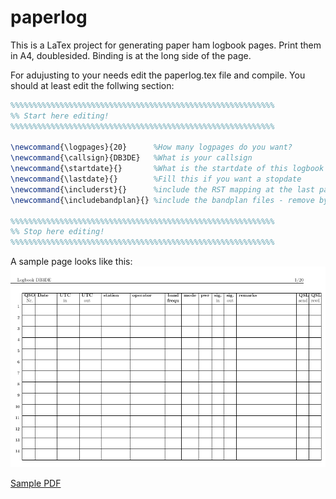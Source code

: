 # paperlog
This is a LaTex project for generating paper ham logbook pages. Print them in A4, doublesided. Binding is at the long side of the page.

For adujusting to your needs edit the paperlog.tex file and compile.
You should at least edit the follwing section:
```latex 
%%%%%%%%%%%%%%%%%%%%%%%%%%%%%%%%%%%%%%%%%%%%%%%%%%%%%%%%%%%
%% Start here editing!
%%%%%%%%%%%%%%%%%%%%%%%%%%%%%%%%%%%%%%%%%%%%%%%%%%%%%%%%%%%

\newcommand{\logpages}{20}      %How many logpages do you want?
\newcommand{\callsign}{DB3DE}   %What is your callsign
\newcommand{\startdate}{}       %What is the startdate of this logbook - put \today for ... today
\newcommand{\lastdate}{}        %Fill this if you want a stopdate 
\newcommand{\includerst}{}      %include the RST mapping at the last pages - remove by commenting using a %
\newcommand{\includebandplan}{} %include the bandplan files - remove by commenting using a %

%%%%%%%%%%%%%%%%%%%%%%%%%%%%%%%%%%%%%%%%%%%%%%%%%%%%%%%%%%%
%% Stop here editing!
%%%%%%%%%%%%%%%%%%%%%%%%%%%%%%%%%%%%%%%%%%%%%%%%%%%%%%%%%%%
```
A sample page looks like this:
![Sample Logpage](https://github.com/DB3DE/paperlog/blob/master/samples/sample_page.png)

[Sample PDF](https://github.com/DB3DE/paperlog/blob/master/samples/sample_logbook.pdf)